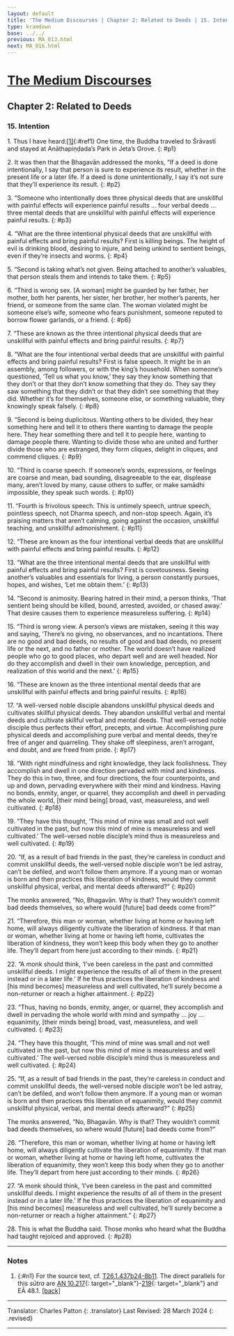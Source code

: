 ```yaml
---
layout: default
title: 'The Medium Discourses | Chapter 2: Related to Deeds | 15. Intention'
type: kramdown
base: ../../
previous: MA_013.html
next: MA_016.html
---
```


# [The Medium Discourses](index.html)
## Chapter 2: Related to Deeds
### 15. Intention

1\. Thus I have heard:[\[1\]](#n1){:#ref1} One time, the Buddha traveled to Śrāvastī and stayed at Anāthapiṇḍada’s Park in Jeta’s Grove.
{: #p1}

2\. It was then that the Bhagavān addressed the monks, “If a deed is done intentionally, I say that person is sure to experience its result, whether in the present life or a later life. If a deed is done unintentionally, I say it’s not sure that they’ll experience its result.
{: #p2}

3\. “Someone who intentionally does three physical deeds that are unskillful with painful effects will experience painful results … four verbal deeds … three mental deeds that are unskillful with painful effects will experience painful results.
{: #p3}

4\. “What are the three intentional physical deeds that are unskillful with painful effects and bring painful results? First is killing beings. The height of evil is drinking blood, desiring to injure, and being unkind to sentient beings, even if they’re insects and worms.
{: #p4}

5\. “Second is taking what’s not given. Being attached to another’s valuables, that person steals them and intends to take them.
{: #p5}

6\. “Third is wrong sex. [A woman] might be guarded by her father, her mother, both her parents, her sister, her brother, her mother’s parents, her friend, or someone from the same clan. The woman violated might be someone else’s wife, someone who fears punishment, someone reputed to borrow flower garlands, or a friend.
{: #p6}

7\. “These are known as the three intentional physical deeds that are unskillful with painful effects and bring painful results.
{: #p7}

8\. “What are the four intentional verbal deeds that are unskillful with painful effects and bring painful results? First is false speech. It might be in an assembly, among followers, or with the king’s household. When someone’s questioned, ‘Tell us what you know,’ they say they know something that they don’t or that they don’t know something that they do. They say they saw something that they didn’t or that they didn’t see something that they did. Whether it’s for themselves, someone else, or something valuable, they knowingly speak falsely.
{: #p8}

9\. “Second is being duplicitous. Wanting others to be divided, they hear something here and tell it to others there wanting to damage the people here. They hear something there and tell it to people here, wanting to damage people there. Wanting to divide those who are united and further divide those who are estranged, they form cliques, delight in cliques, and commend cliques.
{: #p9}

10\. “Third is coarse speech. If someone’s words, expressions, or feelings are coarse and mean, bad sounding, disagreeable to the ear, displease many, aren’t loved by many, cause others to suffer, or make samādhi impossible, they speak such words.
{: #p10}

11\. “Fourth is frivolous speech. This is untimely speech, untrue speech, pointless speech, not Dharma speech, and non-stop speech. Again, it’s praising matters that aren’t calming, going against the occasion, unskillful teaching, and unskillful admonishment.
{: #p11}

12\. “These are known as the four intentional verbal deeds that are unskillful with painful effects and bring painful results.
{: #p12}

13\. “What are the three intentional mental deeds that are unskillful with painful effects and bring painful results? First is covetousness. Seeing another’s valuables and essentials for living, a person constantly pursues, hopes, and wishes, ‘Let me obtain them.’
{: #p13}

14\. “Second is animosity. Bearing hatred in their mind, a person thinks, ‘That sentient being should be killed, bound, arrested, avoided, or chased away.’ That desire causes them to experience measureless suffering.
{: #p14}

15\. “Third is wrong view. A person’s views are mistaken, seeing it this way and saying, ‘There’s no giving, no observances, and no incantations. There are no good and bad deeds, no results of good and bad deeds, no present life or the next, and no father or mother. The world doesn’t have realized people who go to good places, who depart well and are well headed. Nor do they accomplish and dwell in their own knowledge, perception, and realization of this world and the next.’
{: #p15}

16\. “These are known as the three intentional mental deeds that are unskillful with painful effects and bring painful results.
{: #p16}

17\. “A well-versed noble disciple abandons unskillful physical deeds and cultivates skillful physical deeds. They abandon unskillful verbal and mental deeds and cultivate skillful verbal and mental deeds. That well-versed noble disciple thus perfects their effort, precepts, and virtue. Accomplishing pure physical deeds and accomplishing pure verbal and mental deeds, they’re free of anger and quarreling. They shake off sleepiness, aren’t arrogant, end doubt, and are freed from pride.
{: #p17}

18\. “With right mindfulness and right knowledge, they lack foolishness. They accomplish and dwell in one direction pervaded with mind and kindness. They do this in two, three, and four directions, the four counterpoints, and up and down, pervading everywhere with their mind and kindness. Having no bonds, enmity, anger, or quarrel, they accomplish and dwell in pervading the whole world, [their mind being] broad, vast, measureless, and well cultivated.
{: #p18}

19\. “They have this thought, ‘This mind of mine was small and not well cultivated in the past, but now this mind of mine is measureless and well cultivated.’ The well-versed noble disciple’s mind thus is measureless and well cultivated.
{: #p19}

20\. “If, as a result of bad friends in the past, they’re careless in conduct and commit unskillful deeds, the well-versed noble disciple won’t be led astray, can’t be defiled, and won’t follow them anymore. If a young man or woman is born and then practices this liberation of kindness, would they commit unskillful physical, verbal, and mental deeds afterward?”
{: #p20}

The monks answered, “No, Bhagavān. Why is that? They wouldn’t commit bad deeds themselves, so where would [future] bad deeds come from?”

21\. “Therefore, this man or woman, whether living at home or having left home, will always diligently cultivate the liberation of kindness. If that man or woman, whether living at home or having left home, cultivates the liberation of kindness, they won’t keep this body when they go to another life. They’ll depart from here just according to their minds.
{: #p21}

22\. “A monk should think, ‘I’ve been careless in the past and committed unskillful deeds. I might experience the results of all of them in the present instead or in a later life.’ If he thus practices the liberation of kindness and [his mind becomes] measureless and well cultivated, he’ll surely become a non-returner or reach a higher attainment.
{: #p22}

23\. “Thus, having no bonds, enmity, anger, or quarrel, they accomplish and dwell in pervading the whole world with mind and sympathy … joy … equanimity, [their minds being] broad, vast, measureless, and well cultivated.
{: #p23}

24\. “They have this thought, ‘This mind of mine was small and not well cultivated in the past, but now this mind of mine is measureless and well cultivated.’ The well-versed noble disciple’s mind thus is measureless and well cultivated.
{: #p24}

25\. “If, as a result of bad friends in the past, they’re careless in conduct and commit unskillful deeds, the well-versed noble disciple won’t be led astray, can’t be defiled, and won’t follow them anymore. If a young man or woman is born and then practices this liberation of equanimity, would they commit unskillful physical, verbal, and mental deeds afterward?”
{: #p25}

The monks answered, “No, Bhagavān. Why is that? They wouldn’t commit bad deeds themselves, so where would [future] bad deeds come from?”

26\. “Therefore, this man or woman, whether living at home or having left home, will always diligently cultivate the liberation of equanimity. If that man or woman, whether living at home or having left home, cultivates the liberation of equanimity, they won’t keep this body when they go to another life. They’ll depart from here just according to their minds.
{: #p26}

27\. “A monk should think, ‘I’ve been careless in the past and committed unskillful deeds. I might experience the results of all of them in the present instead or in a later life.’ If he thus practices the liberation of equanimity and [his mind becomes] measureless and well cultivated, he’ll surely become a non-returner or reach a higher attainment.”
{: #p27}

28\. This is what the Buddha said. Those monks who heard what the Buddha had taught rejoiced and approved.
{: #p28}

---

### Notes

1. {:#n1} For the source text, cf. <a href="https://cbetaonline.dila.edu.tw/zh/T01n0026_p0437b24" target="_blank">T26.1.437b24-8b11</a>. The direct parallels for this <em>sūtra</em> are [AN 10.217](https://suttacentral.net/an10.217){: target="_blank"}-[219](https://suttacentral.net/an10.219){: target="_blank"} and EĀ 48.1. [\[back\]](#ref1)

---

Translator: Charles Patton
{: .translator}
Last Revised: 28 March 2024
{: .revised}

---
